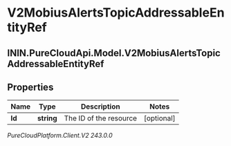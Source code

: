 # V2MobiusAlertsTopicAddressableEntityRef

## ININ.PureCloudApi.Model.V2MobiusAlertsTopicAddressableEntityRef

## Properties

|Name | Type | Description | Notes|
|------------ | ------------- | ------------- | -------------|
| **Id** | **string** | The ID of the resource | [optional] |



_PureCloudPlatform.Client.V2 243.0.0_
